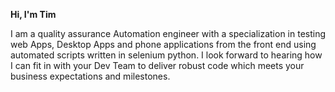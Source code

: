 **Hi, I'm Tim**

I am a quality assurance Automation engineer with a specialization in testing web Apps, Desktop Apps and phone applications  from the front end using automated scripts written in selenium python.
I look forward to hearing how I can fit in with your Dev Team to deliver robust code which meets your business expectations and milestones.

<!--
**timothymwine/timothymwine** is a ✨ _special_ ✨ repository because its `README.md` (this file) appears on your GitHub profile.

Here are some ideas to get you started:

- 🔭 I’m currently working on ...
- 🌱 I’m currently learning ...
- 👯 I’m looking to collaborate on ...
- 🤔 I’m looking for help with ...
- 💬 Ask me about ...
- 📫 How to reach me: ...
- 😄 Pronouns: ...
- ⚡ Fun fact: ...
-->
